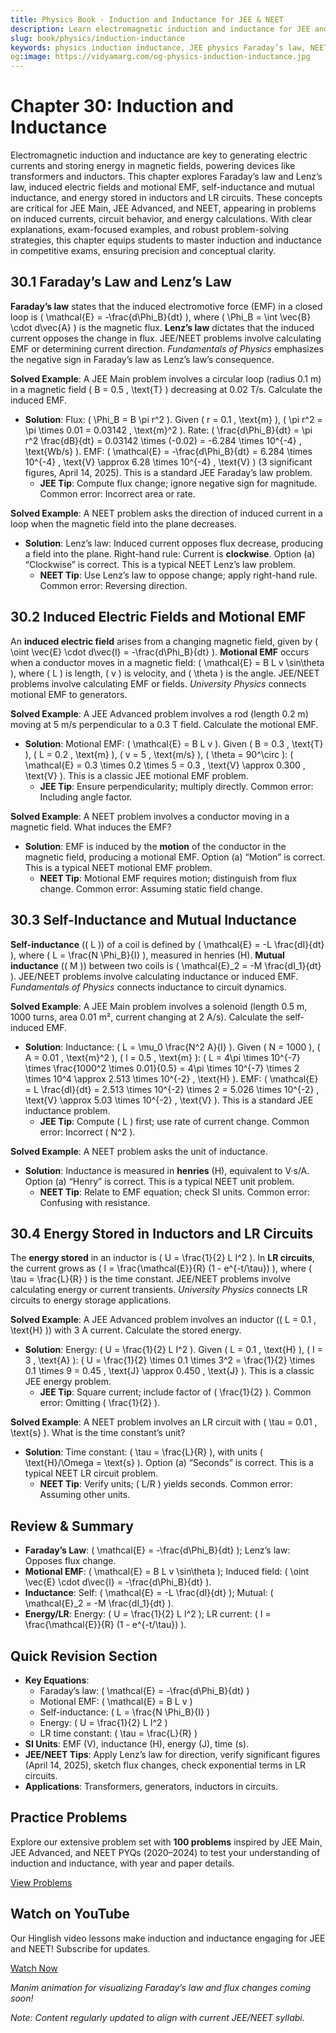 ```yaml
---
title: Physics Book - Induction and Inductance for JEE & NEET
description: Learn electromagnetic induction and inductance for JEE and NEET, covering Faraday’s law, motional EMF, inductance, and LR circuits, with practice MCQs.
slug: book/physics/induction-inductance
keywords: physics induction inductance, JEE physics Faraday’s law, NEET physics mutual inductance, electromagnetism
og:image: https://vidyamarg.com/og-physics-induction-inductance.jpg
---
```


# Chapter 30: Induction and Inductance

Electromagnetic induction and inductance are key to generating electric currents and storing energy in magnetic fields, powering devices like transformers and inductors. This chapter explores Faraday’s law and Lenz’s law, induced electric fields and motional EMF, self-inductance and mutual inductance, and energy stored in inductors and LR circuits. These concepts are critical for JEE Main, JEE Advanced, and NEET, appearing in problems on induced currents, circuit behavior, and energy calculations. With clear explanations, exam-focused examples, and robust problem-solving strategies, this chapter equips students to master induction and inductance in competitive exams, ensuring precision and conceptual clarity.

## 30.1 Faraday’s Law and Lenz’s Law

**Faraday’s law** states that the induced electromotive force (EMF) in a closed loop is \( \mathcal{E} = -\frac{d\Phi_B}{dt} \), where \( \Phi_B = \int \vec{B} \cdot d\vec{A} \) is the magnetic flux. **Lenz’s law** dictates that the induced current opposes the change in flux. JEE/NEET problems involve calculating EMF or determining current direction. *Fundamentals of Physics* emphasizes the negative sign in Faraday’s law as Lenz’s law’s consequence.

**Solved Example**: A JEE Main problem involves a circular loop (radius 0.1 m) in a magnetic field \( B = 0.5 \, \text{T} \) decreasing at 0.02 T/s. Calculate the induced EMF.
- **Solution**: Flux: \( \Phi_B = B \pi r^2 \). Given \( r = 0.1 \, \text{m} \), \( \pi r^2 = \pi \times 0.01 = 0.03142 \, \text{m}^2 \). Rate: \( \frac{d\Phi_B}{dt} = \pi r^2 \frac{dB}{dt} = 0.03142 \times (-0.02) = -6.284 \times 10^{-4} \, \text{Wb/s} \). EMF: \( \mathcal{E} = -\frac{d\Phi_B}{dt} = 6.284 \times 10^{-4} \, \text{V} \approx 6.28 \times 10^{-4} \, \text{V} \) (3 significant figures, April 14, 2025). This is a standard JEE Faraday’s law problem.
  - **JEE Tip**: Compute flux change; ignore negative sign for magnitude. Common error: Incorrect area or rate.

**Solved Example**: A NEET problem asks the direction of induced current in a loop when the magnetic field into the plane decreases.
- **Solution**: Lenz’s law: Induced current opposes flux decrease, producing a field into the plane. Right-hand rule: Current is **clockwise**. Option (a) “Clockwise” is correct. This is a typical NEET Lenz’s law problem.
  - **NEET Tip**: Use Lenz’s law to oppose change; apply right-hand rule. Common error: Reversing direction.

## 30.2 Induced Electric Fields and Motional EMF

An **induced electric field** arises from a changing magnetic field, given by \( \oint \vec{E} \cdot d\vec{l} = -\frac{d\Phi_B}{dt} \). **Motional EMF** occurs when a conductor moves in a magnetic field: \( \mathcal{E} = B L v \sin\theta \), where \( L \) is length, \( v \) is velocity, and \( \theta \) is the angle. JEE/NEET problems involve calculating EMF or fields. *University Physics* connects motional EMF to generators.

**Solved Example**: A JEE Advanced problem involves a rod (length 0.2 m) moving at 5 m/s perpendicular to a 0.3 T field. Calculate the motional EMF.
- **Solution**: Motional EMF: \( \mathcal{E} = B L v \). Given \( B = 0.3 \, \text{T} \), \( L = 0.2 \, \text{m} \), \( v = 5 \, \text{m/s} \), \( \theta = 90^\circ \): \( \mathcal{E} = 0.3 \times 0.2 \times 5 = 0.3 \, \text{V} \approx 0.300 \, \text{V} \). This is a classic JEE motional EMF problem.
  - **JEE Tip**: Ensure perpendicularity; multiply directly. Common error: Including angle factor.

**Solved Example**: A NEET problem involves a conductor moving in a magnetic field. What induces the EMF?
- **Solution**: EMF is induced by the **motion** of the conductor in the magnetic field, producing a motional EMF. Option (a) “Motion” is correct. This is a typical NEET motional EMF problem.
  - **NEET Tip**: Motional EMF requires motion; distinguish from flux change. Common error: Assuming static field change.

## 30.3 Self-Inductance and Mutual Inductance

**Self-inductance** (\( L \)) of a coil is defined by \( \mathcal{E} = -L \frac{dI}{dt} \), where \( L = \frac{N \Phi_B}{I} \), measured in henries (H). **Mutual inductance** (\( M \)) between two coils is \( \mathcal{E}_2 = -M \frac{dI_1}{dt} \). JEE/NEET problems involve calculating inductance or induced EMF. *Fundamentals of Physics* connects inductance to circuit dynamics.

**Solved Example**: A JEE Main problem involves a solenoid (length 0.5 m, 1000 turns, area 0.01 m², current changing at 2 A/s). Calculate the self-induced EMF.
- **Solution**: Inductance: \( L = \mu_0 \frac{N^2 A}{l} \). Given \( N = 1000 \), \( A = 0.01 \, \text{m}^2 \), \( l = 0.5 \, \text{m} \): \( L = 4\pi \times 10^{-7} \times \frac{1000^2 \times 0.01}{0.5} = 4\pi \times 10^{-7} \times 2 \times 10^4 \approx 2.513 \times 10^{-2} \, \text{H} \). EMF: \( \mathcal{E} = L \frac{dI}{dt} = 2.513 \times 10^{-2} \times 2 = 5.026 \times 10^{-2} \, \text{V} \approx 5.03 \times 10^{-2} \, \text{V} \). This is a standard JEE inductance problem.
  - **JEE Tip**: Compute \( L \) first; use rate of current change. Common error: Incorrect \( N^2 \).

**Solved Example**: A NEET problem asks the unit of inductance.
- **Solution**: Inductance is measured in **henries** (H), equivalent to V·s/A. Option (a) “Henry” is correct. This is a typical NEET unit problem.
  - **NEET Tip**: Relate to EMF equation; check SI units. Common error: Confusing with resistance.

## 30.4 Energy Stored in Inductors and LR Circuits

The **energy stored** in an inductor is \( U = \frac{1}{2} L I^2 \). In **LR circuits**, the current grows as \( I = \frac{\mathcal{E}}{R} (1 - e^{-t/\tau}) \), where \( \tau = \frac{L}{R} \) is the time constant. JEE/NEET problems involve calculating energy or current transients. *University Physics* connects LR circuits to energy storage applications.

**Solved Example**: A JEE Advanced problem involves an inductor (\( L = 0.1 \, \text{H} \)) with 3 A current. Calculate the stored energy.
- **Solution**: Energy: \( U = \frac{1}{2} L I^2 \). Given \( L = 0.1 \, \text{H} \), \( I = 3 \, \text{A} \): \( U = \frac{1}{2} \times 0.1 \times 3^2 = \frac{1}{2} \times 0.1 \times 9 = 0.45 \, \text{J} \approx 0.450 \, \text{J} \). This is a classic JEE energy problem.
  - **JEE Tip**: Square current; include factor of \( \frac{1}{2} \). Common error: Omitting \( \frac{1}{2} \).

**Solved Example**: A NEET problem involves an LR circuit with \( \tau = 0.01 \, \text{s} \). What is the time constant’s unit?
- **Solution**: Time constant: \( \tau = \frac{L}{R} \), with units \( \text{H}/\Omega = \text{s} \). Option (a) “Seconds” is correct. This is a typical NEET LR circuit problem.
  - **NEET Tip**: Verify units; \( L/R \) yields seconds. Common error: Assuming other units.

## Review & Summary
- **Faraday’s Law**: \( \mathcal{E} = -\frac{d\Phi_B}{dt} \); Lenz’s law: Opposes flux change.
- **Motional EMF**: \( \mathcal{E} = B L v \sin\theta \); Induced field: \( \oint \vec{E} \cdot d\vec{l} = -\frac{d\Phi_B}{dt} \).
- **Inductance**: Self: \( \mathcal{E} = -L \frac{dI}{dt} \); Mutual: \( \mathcal{E}_2 = -M \frac{dI_1}{dt} \).
- **Energy/LR**: Energy: \( U = \frac{1}{2} L I^2 \); LR current: \( I = \frac{\mathcal{E}}{R} (1 - e^{-t/\tau}) \).

## Quick Revision Section
- **Key Equations**:
  - Faraday’s law: \( \mathcal{E} = -\frac{d\Phi_B}{dt} \)
  - Motional EMF: \( \mathcal{E} = B L v \)
  - Self-inductance: \( L = \frac{N \Phi_B}{I} \)
  - Energy: \( U = \frac{1}{2} L I^2 \)
  - LR time constant: \( \tau = \frac{L}{R} \)
- **SI Units**: EMF (V), inductance (H), energy (J), time (s).
- **JEE/NEET Tips**: Apply Lenz’s law for direction, verify significant figures (April 14, 2025), sketch flux changes, check exponential terms in LR circuits.
- **Applications**: Transformers, generators, inductors in circuits.

## Practice Problems
Explore our extensive problem set with **100 problems** inspired by JEE Main, JEE Advanced, and NEET PYQs (2020–2024) to test your understanding of induction and inductance, with year and paper details.

[View Problems](./problems.md)

<!-- [View Solutions](/books/physics/induction-inductance/solutions) -->

## Watch on YouTube
Our Hinglish video lessons make induction and inductance engaging for JEE and NEET! Subscribe for updates.

[Watch Now](https://www.youtube.com/@VidyaMargbyRaviShankar-w9u) <!-- Update with specific video link when available -->

*Manim animation for visualizing Faraday’s law and flux changes coming soon!*

*Note: Content regularly updated to align with current JEE/NEET syllabi.*